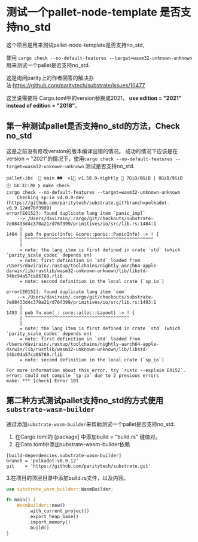 # 测试一个pallet-node-template 是否支持no_std


这个项目是用来测试pallet-node-template是否支持no_std,

使用 `cargo check --no-default-features --target=wasm32-unknown-unknown` 用来测试一个pallet是否支持no_std.

这是询问parity上的作者回答的解决办法:https://github.com/paritytech/substrate/issues/10477

这里说需要将 Cargo.toml中的version替换成2021，  **use edition = "2021" instead of edition = "2018"**。


## 第一种测试pallet是否支持no_std的方法，Check no_std


这是之前没有修改version的版本编译出错的情况。 
成功的情况下应该是在version = "2021"的情况下，使用`cargo check --no-default-features --target=wasm32-unknown-unknown` 
测试是否支持no_std.

```
pallet-ibc  🍣 main 🛤️  ×1🦀 v1.58.0-nightly 🐏 7GiB/8GiB | 8GiB/9GiB
🕙 14:32:20 ❯ make check
cargo check --no-default-features --target=wasm32-unknown-unknown
    Checking sp-io v4.0.0-dev (https://github.com/paritytech/substrate.git?branch=polkadot-v0.9.12#d76f3999)
error[E0152]: found duplicate lang item `panic_impl`
    --> /Users/davirain/.cargo/git/checkouts/substrate-7e08433d4c370a21/d76f399/primitives/io/src/lib.rs:1484:1
     |
1484 | pub fn panic(info: &core::panic::PanicInfo) -> ! {
     | ^^^^^^^^^^^^^^^^^^^^^^^^^^^^^^^^^^^^^^^^^^^^^^^^
     |
     = note: the lang item is first defined in crate `std` (which `parity_scale_codec` depends on)
     = note: first definition in `std` loaded from /Users/davirain/.rustup/toolchains/nightly-aarch64-apple-darwin/lib/rustlib/wasm32-unknown-unknown/lib/libstd-34bc94a57ca06760.rlib
     = note: second definition in the local crate (`sp_io`)

error[E0152]: found duplicate lang item `oom`
    --> /Users/davirain/.cargo/git/checkouts/substrate-7e08433d4c370a21/d76f399/primitives/io/src/lib.rs:1493:1
     |
1493 | pub fn oom(_: core::alloc::Layout) -> ! {
     | ^^^^^^^^^^^^^^^^^^^^^^^^^^^^^^^^^^^^^^^
     |
     = note: the lang item is first defined in crate `std` (which `parity_scale_codec` depends on)
     = note: first definition in `std` loaded from /Users/davirain/.rustup/toolchains/nightly-aarch64-apple-darwin/lib/rustlib/wasm32-unknown-unknown/lib/libstd-34bc94a57ca06760.rlib
     = note: second definition in the local crate (`sp_io`)

For more information about this error, try `rustc --explain E0152`.
error: could not compile `sp-io` due to 2 previous errors
make: *** [check] Error 101
```


## 第二种方式测试pallet支持no_std的方式使用`substrate-wasm-builder`

通过添加`substrate-wasm-builder`来帮助测试一个pallet是否支持no_std.

1. 在Cargo.toml的 [package] 中添加build = "build.rs" 键值对。
2. 在Cato.toml中添加substrate-wasm-builder依赖
```shell
[build-dependencies.substrate-wasm-builder]
branch = 'polkadot-v0.9.12'
git    = 'https://github.com/paritytech/substrate.git'
```
3.在项目的顶层目录中添加build.rs文件，以及内容。
```rust
use substrate_wasm_builder::WasmBuilder;

fn main() {
    WasmBuilder::new()
        .with_current_project()
        .export_heap_base()
        .import_memory()
        .build()
}
```
